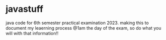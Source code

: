 # javastuff
java code for 6th semester practical examination 2023.
making this to document my leaerning process @1am the day of the exam, so do what you will with that information!!
